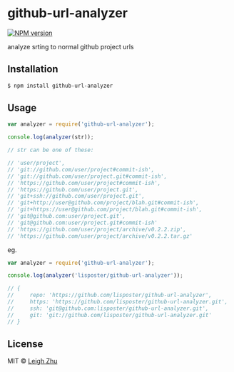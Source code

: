 # github-url-analyzer
[![NPM version](https://img.shields.io/npm/v/github-url-analyzer.svg?style=flat)](https://www.npmjs.org/package/github-url-analyzer)

analyze srting to normal github project urls

## Installation

```bash
$ npm install github-url-analyzer
```

## Usage
```js
var analyzer = require('github-url-analyzer');

console.log(analyzer(str));

// str can be one of these:

// 'user/project',
// 'git://github.com/user/project#commit-ish',
// 'git://github.com/user/project.git#commit-ish',
// 'https://github.com/user/project#commit-ish',
// 'https://github.com/user/project.git',
// 'git+ssh://github.com/user/project.git',
// 'git+http://user@github.com/project/blah.git#commit-ish',
// 'git+https://user@github.com/project/blah.git#commit-ish',
// 'git@github.com:user/project.git',
// 'git@github.com:user/project.git#commit-ish'
// 'https://github.com/user/project/archive/v0.2.2.zip',
// 'https://github.com/user/project/archive/v0.2.2.tar.gz'
```

eg.

```js
var analyzer = require('github-url-analyzer');

console.log(analyzer('lisposter/github-url-analyzer'));

// { 
//     repo: 'https://github.com/lisposter/github-url-analyzer',
//     https: 'https://github.com/lisposter/github-url-analyzer.git',
//     ssh: 'git@github.com:lisposter/github-url-analyzer.git',
//     git: 'git://github.com/lisposter/github-url-analyzer.git' 
// }
```

## License

MIT © [Leigh Zhu](http://zhu.li)
